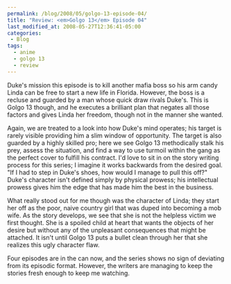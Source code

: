 ```yaml
---
permalink: /blog/2008/05/golgo-13-episode-04/
title: "Review: <em>Golgo 13</em> Episode 04"
last_modified_at: 2008-05-27T12:36:41-05:00
categories:
 - Blog
tags:
  - anime
  - golgo 13
  - review
---
```


Duke's mission this episode is to kill another mafia boss so his arm candy Linda can be free to start a new life in
Florida. However, the boss is a recluse and guarded by a man whose quick draw rivals Duke's. This is Golgo 13 though,
and he executes a brilliant plan that negates all those factors and gives Linda her freedom, though not in the manner
she wanted.

Again, we are treated to a look into how Duke's mind operates; his target is rarely visible providing him a slim window
of opportunity. The target is also guarded by a highly skilled pro; here we see Golgo 13 methodically stalk his prey,
assess the situation, and find a way to use turmoil within the gang as the perfect cover to fulfill his contract. I'd
love to sit in on the story writing process for this series; I imagine it works backwards from the desired goal. "If I
had to step in Duke's shoes, how would I manage to pull this off?" Duke's character isn't defined simply by physical
prowess; his intellectual prowess gives him the edge that has made him the best in the business.

What really stood out for me though was the character of Linda; they start her off as the poor, naive country girl that
was duped into becoming a mob wife. As the story develops, we see that she is not the helpless victim we first thought.
She is a spoiled child at heart that wants the objects of her desire but without any of the unpleasant consequences that
might be attached. It isn't until Golgo 13 puts a bullet clean through her that she realizes this ugly character flaw.

Four episodes are in the can now, and the series shows no sign of deviating from its episodic format. However, the
writers are managing to keep the stories fresh enough to keep me watching.